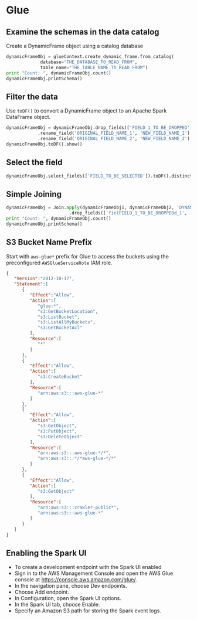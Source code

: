 # Glue

## Examine the schemas in the data catalog

Create a DynamicFrame object using a catalog database
```py
dynamicFrameObj = glueContext.create_dynamic_frame.from_catalog(
             database="THE_DATABASE_TO_READ_FROM",
             table_name="THE_TABLE_NAME_TO_READ_FROM")
print "Count: ", dynamicFrameObj.count()
dynamicFrameObj.printSchema()
```

## Filter the data

Use ``toDF()`` to convert a DynamicFrame object to an Apache Spark DataFrame object.
```py
dynamicFrameObj = dynamicFrameObj.drop_fields(['FIELD_1_TO_BE_DROPPED','FIELD_2_TO_BE_DROPPED'])
            .rename_field('ORIGINAL_FIELD_NAME_1', 'NEW_FIELD_NAME_1')
            .rename_field('ORIGINAL_FIELD_NAME_2', 'NEW_FIELD_NAME_2')
dynamicFrameObj.toDF().show()
```

## Select the field

```py
dynamicFrameObj.select_fields(['FIELD_TO_BE_SELECTED']).toDF().distinct().show()
```

## Simple Joining 

```py
dynamicFrameObj = Join.apply(dynamicFrameObj1, dynamicFrameObj2, 'DYNAMICFRAME_OBJ_ID_1','DYNAMICFRAME_OBJ_ID_2')
                        .drop_fields(['fielFIELD_1_TO_BE_DROPPEDd_1', 'FIELD_2_TO_BE_DROPPED'])
print "Count: ", dynamicFrameObj.count()
dynamicFrameObj.printSchema()
```

## S3 Bucket Name Prefix  

Start with ``aws-glue*`` prefix for Glue to access the buckets using the preconfigured ``AWSGlueServiceRole`` IAM role. 

```json
{
   "Version":"2012-10-17",
   "Statement":[
      {
         "Effect":"Allow",
         "Action":[
            "glue:*",
            "s3:GetBucketLocation",
            "s3:ListBucket",
            "s3:ListAllMyBuckets",
            "s3:GetBucketAcl"
         ],
         "Resource":[
            "*"
         ]
      },
      {
         "Effect":"Allow",
         "Action":[
            "s3:CreateBucket"
         ],
         "Resource":[
            "arn:aws:s3:::aws-glue-*"
         ]
      },
      {
         "Effect":"Allow",
         "Action":[
            "s3:GetObject",
            "s3:PutObject",
            "s3:DeleteObject"
         ],
         "Resource":[
            "arn:aws:s3:::aws-glue-*/*",
            "arn:aws:s3:::*/*aws-glue-*/*"
         ]
      },
      {
         "Effect":"Allow",
         "Action":[
            "s3:GetObject"
         ],
         "Resource":[
            "arn:aws:s3:::crawler-public*",
            "arn:aws:s3:::aws-glue-*"
         ]
      }
   ]
}
```

## Enabling the Spark UI 

- To create a development endpoint with the Spark UI enabled
- Sign in to the AWS Management Console and open the AWS Glue console at https://console.aws.amazon.com/glue/.
- In the navigation pane, choose Dev endpoints.
- Choose Add endpoint.
- In Configuration, open the Spark UI options.
- In the Spark UI tab, choose Enable.
- Specify an Amazon S3 path for storing the Spark event logs.